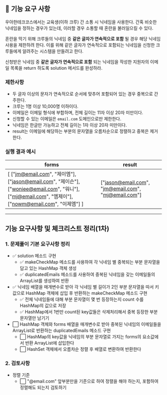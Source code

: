 ## 🚀 기능 요구 사항

우아한테크코스에서는 교육생(이하 크루) 간 소통 시 닉네임을 사용한다. 간혹 비슷한 닉네임을 정하는 경우가 있는데, 이러할 경우 소통할 때 혼란을 불러일으킬 수 있다.

혼란을 막기 위해 크루들의 닉네임 중 **같은 글자가 연속적으로 포함** 될 경우 해당 닉네임 사용을 제한하려 한다. 이를 위해 같은 글자가 연속적으로 포함되는 닉네임을 신청한 크루들에게 알려주는 시스템을 만들려고 한다.


신청받은 닉네임 중 **같은 글자가 연속적으로 포함** 되는 닉네임을 작성한 지원자의 이메일 목록을 return 하도록 solution 메서드를 완성하라.

### 제한사항

- 두 글자 이상의 문자가 연속적으로 순서에 맞추어 포함되어 있는 경우 중복으로 간주한다.
- 크루는 1명 이상 10,000명 이하이다.
- 이메일은 이메일 형식에 부합하며, 전체 길이는 11자 이상 20자 미만이다.
- 신청할 수 있는 이메일은 `email.com` 도메인으로만 제한한다.
- 닉네임은 한글만 가능하고 전체 길이는 1자 이상 20자 미만이다.
- result는 이메일에 해당하는 부분의 문자열을 오름차순으로 정렬하고 중복은 제거한다.

### 실행 결과 예시

| forms | result |
| --- | --- |
| [ ["jm@email.com", "제이엠"], ["jason@email.com", "제이슨"], ["woniee@email.com", "워니"], ["mj@email.com", "엠제이"], ["nowm@email.com", "이제엠"] ] | ["jason@email.com", "jm@email.com", "mj@email.com"] |

---

## 기능 요구사항 및 체크리스트 정리(1차)

### 1. 문제풀이 기본 요구사항 정리
- ✅ solution 메소드 구현
  - ✅ makeCheckMap 메소드를 사용하여 각 닉네임 별 중복되는 부분 문자열을 담고 있는 HashMap 객체 생성
  - ✅ duplicatedEmails 메소드를 사용하여 중복된 닉네임을 갖는 이메일들의 ArrayList를 생성하여 반환
- ✅ 닉네임 배열을 매개변수로 받아 각 닉네임 별 길이가 2인 부분 문자열을 따서 키값으로 HashMap 객체에 삽입 후 반환하는 makeCheckMap 메소드 구현
  - ✅ 전체 닉네임들에 대해 부분 문자열이 몇 번 등장하는지 count 수를 HashMap의 값으로 저장
  - ✅ HashMap에서 1번만 count된 key값들은 삭제처리해서 중복 등장한 부분 문자열만 남기기
- ⬜ HashMap 객체와 forms 배열을 매개변수로 받아 중복된 닉네임의 이메일들을 ArrayList로 반환하는 duplicatedEmails 메소드 구현
  - ⬜ HashMap의 key값을 닉네임의 부분 문자열로 가지는 forms의 요소값에서 반환 ArrayList에 삽입한다
  - ⬜ HashSet 객체에서 오름차순 정렬 후 배열로 변환하여 반환한다

### 2. 검토사항
- 정렬 기준
  - ⬜ "@email.com" 앞부분만을 기준으로 하여 정렬을 해야 하는지, 포함하여 정렬해도 되는지 검토하기